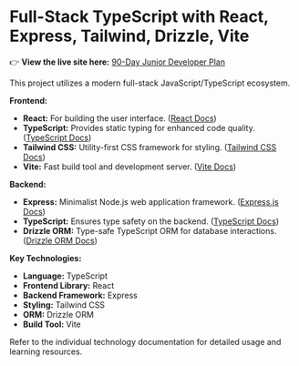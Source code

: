 # Full-Stack TypeScript with React, Express, Tailwind, Drizzle, Vite

👉 **View the live site here:** [90-Day Junior Developer Plan](https://crankyshorts.github.io/webstackpath/)

This project utilizes a modern full-stack JavaScript/TypeScript ecosystem.

**Frontend:**
* **React:** For building the user interface. ([React Docs](https://react.dev/))
* **TypeScript:** Provides static typing for enhanced code quality. ([TypeScript Docs](https://www.typescriptlang.org/docs/))
* **Tailwind CSS:** Utility-first CSS framework for styling. ([Tailwind CSS Docs](https://tailwindcss.com/docs))
* **Vite:** Fast build tool and development server. ([Vite Docs](https://vitejs.dev/))

**Backend:**
* **Express:** Minimalist Node.js web application framework. ([Express.js Docs](https://expressjs.com/))
* **TypeScript:** Ensures type safety on the backend. ([TypeScript Docs](https://www.typescriptlang.org/docs/))
* **Drizzle ORM:** Type-safe TypeScript ORM for database interactions. ([Drizzle ORM Docs](https://orm.drizzle.team/docs))

**Key Technologies:**

* **Language:** TypeScript
* **Frontend Library:** React
* **Backend Framework:** Express
* **Styling:** Tailwind CSS
* **ORM:** Drizzle ORM
* **Build Tool:** Vite

Refer to the individual technology documentation for detailed usage and learning resources.
